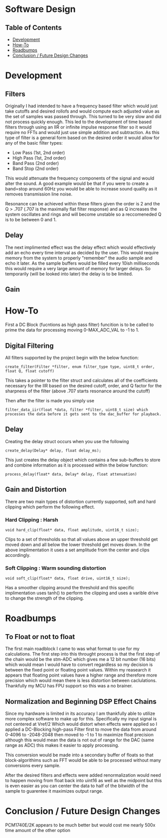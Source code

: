 # Software Design

## Table of Contents
* [Development](#Development)
* [How-To](#How-To)
* [Roadbumps](#Roadbumps)
* [Conclusion / Future Design Changes](#Conclusion--Future-Design-cChanges)

# Development 
## Filters
Originally I had intended to have a frequency based filter which would just take cutoffs and desired rollofs and would compute each adjusted value as the set of samples was passed through. This turned to be very slow and did not process quickly enough. This led to the development of time based filters through using an IIR or infinite impulse response filter so it would require no FFTs and would just use simple addition and subtraction. As this type of filter is a general form based on the desired order it would allow for any of the basic filter types:

* Low Pass (1st, 2nd order)
* High Pass (1st, 2nd order)
* Band Pass (2nd order)
* Band Stop (2nd order)

This would attenuate the frequency components of the signal and would alter the sound. A good example would be that if you were to create a band=stop around 60Hz you would be able to increase sound quality as it removes transmission line noise.

Resonance can be achieved within these filters given the order is 2 and the Q > .707 (.707 is the maximally flat filter response) and as Q increases the system oscillates and rings and will become unstable so a reccomeneded Q is to be between 0 and 1.

## Delay 
The next implimented effect was the delay effect which would effectively add an echo every time interval as decided by the user. This would require memory from the system to properly "remember" the audio sample and echo it later. As the sample buffers would be filled every 10ish milliseconds this would require a very large amount of memory for larger delays. So temporarily (will be looked into later) the delay is to be limited. 

## Gain


# How-To

First a DC Block (fucntions as high pass filter) funcition is to be called to prime the data for processing moving 0-MAX_ADC_VAL to -1 to 1.

## Digital Filtering
All filters supported by the project begin with the below function:
 
```create_filter(Filter *filter, enum filter_type type, uint8_t order, float Q, float cutoff)```
  
This takes a pointer to the filter struct and calculates all of the coefficients necessary for the IIR based on the desired cutoff, order, and Q factor for the sharpness of the filter (above .707 starts resonance around the cutoff)

Then after the filter is made you simply use

``` filter_data_iir(float *data, filter *filter, uint8_t size) which processes the data before it gets sent to the dac_buffer for playback. ```

## Delay 

Creating the delay struct occurs when you use the following 

``` create_delay(Delay* delay, float delay_ms); ```

This just creates the delay object which contains a few sub-buffers to store and combine information as it is processed within the below function:

``` process_delay(float* data, Delay* delay, float attenuation) ```


## Gain and Distortion
There are two main types of distortion currently supported, soft and hard clipping which perform the following effect.

### Hard Clipping : Harsh

``` void hard_clip(float* data, float amplitude, uint16_t size); ```

Clips to a set of thresholds so that all values above an upper threshold get moved down and all below the lower threshold get moves down. In the above implimentation it uses a set amplitude from the center and clips accordingly.

### Soft Clipping : Warm sounding distortion 

``` void soft_clip(float* data, float drive, uint16_t size); ```

Has a smoother clipping around the threshold and this specific implimentation uses tanh() to perform the clipping and uses a varible drive to change the strength of the clipping.


# Roadbumps

## To Float or not to float 
The first main roadblock I came to was what format to use for my calculations. The first step into this throught process is that the first step of the chain would be the stm-ADC which gives me a 12 bit number (16 bits) which would mean I would have to convert regardless so my decision is between the fixed point or floating point values. Within my reasearch it appears that floating point values have a higher range and therefore more precision which would mean there is less distortion between caclulations. Thankfully my MCU has FPU support so this was a no brainer.


## Normalization and Beginning DSP Effect Chains
Since my hardware is limited in its accuracy I am thankfully able to utilize more complex software to make up for this. Specifically my input signal is not centered at Vref/2 Which would distort when effects were applied so I applied a DC-Blocking high-pass Filter first to move the data from around 0-4096 to -2048-2048 then moved to -1 to 1 to maximize float precision although this would mean the data is not out of range for the DAC (same range as ADC) this makes it easier to apply processing.

This conversion would be made into a secondary buffer of floats so that block-algorithims such as FFT would be able to be processed without many conversions every sample. 

After the desired filters and effects were added renormalization would need to happen moving from float back into uint16 as well as the midpoint but this is even easier as you can center the data to half of the bitwidth of the sample to guarentee it maximizes output range.



# Conclusion / Future Design Changes

PCM1740E/2K appears to be much better but would cost me nearly 500x time amount of the other option
